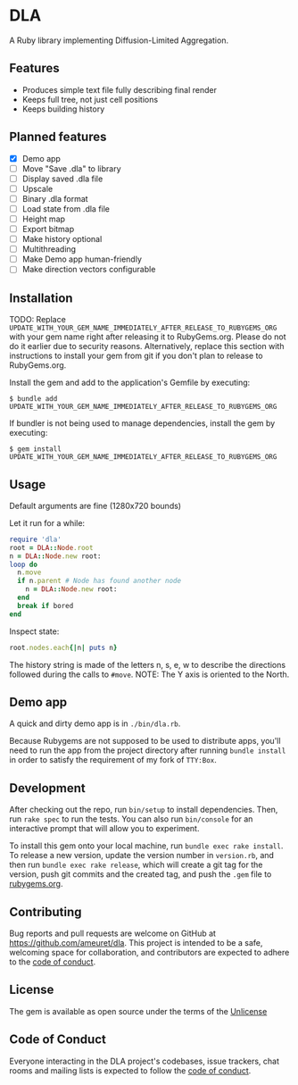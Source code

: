 # DLA

A Ruby library implementing Diffusion-Limited Aggregation.

## Features
 - Produces simple text file fully describing final render
 - Keeps full tree, not just cell positions
 - Keeps building history

## Planned features
 - [X] Demo app
 - [ ] Move "Save .dla" to library
 - [ ] Display saved .dla file
 - [ ] Upscale
 - [ ] Binary .dla format
 - [ ] Load state from .dla file
 - [ ] Height map
 - [ ] Export bitmap
 - [ ] Make history optional
 - [ ] Multithreading
 - [ ] Make Demo app human-friendly
 - [ ] Make direction vectors configurable
 
## Installation

TODO: Replace `UPDATE_WITH_YOUR_GEM_NAME_IMMEDIATELY_AFTER_RELEASE_TO_RUBYGEMS_ORG` with your gem name right after releasing it to RubyGems.org. Please do not do it earlier due to security reasons. Alternatively, replace this section with instructions to install your gem from git if you don't plan to release to RubyGems.org.

Install the gem and add to the application's Gemfile by executing:

    $ bundle add UPDATE_WITH_YOUR_GEM_NAME_IMMEDIATELY_AFTER_RELEASE_TO_RUBYGEMS_ORG

If bundler is not being used to manage dependencies, install the gem by executing:

    $ gem install UPDATE_WITH_YOUR_GEM_NAME_IMMEDIATELY_AFTER_RELEASE_TO_RUBYGEMS_ORG

## Usage

Default arguments are fine (1280x720 bounds)

Let it run for a while:
``` ruby
require 'dla'
root = DLA::Node.root
n = DLA::Node.new root:
loop do
  n.move
  if n.parent # Node has found another node
    n = DLA::Node.new root:
  end
  break if bored
end

```
Inspect state:
``` ruby
root.nodes.each{|n| puts n}
```

The history string is made of the letters n, s, e, w to describe the directions followed during the calls to `#move`.
NOTE: The Y axis is oriented to the North.

## Demo app

A quick and dirty demo app is in `./bin/dla.rb`.

Because Rubygems are not supposed to be used to distribute apps, you'll need to run the app from the project directory after running `bundle install` in order to satisfy the requirement of my fork of `TTY:Box`.

## Development

After checking out the repo, run `bin/setup` to install dependencies. Then, run `rake spec` to run the tests. You can also run `bin/console` for an interactive prompt that will allow you to experiment.

To install this gem onto your local machine, run `bundle exec rake install`. To release a new version, update the version number in `version.rb`, and then run `bundle exec rake release`, which will create a git tag for the version, push git commits and the created tag, and push the `.gem` file to [rubygems.org](https://rubygems.org).

## Contributing

Bug reports and pull requests are welcome on GitHub at https://github.com/ameuret/dla. This project is intended to be a safe, welcoming space for collaboration, and contributors are expected to adhere to the [code of conduct](https://github.com/ameuret/dla/blob/main/CODE_OF_CONDUCT.md).

## License

The gem is available as open source under the terms of the [Unlicense](https://unlicense.org)

## Code of Conduct

Everyone interacting in the DLA project's codebases, issue trackers, chat rooms and mailing lists is expected to follow the [code of conduct](https://github.com/ameuret/dla/blob/main/CODE_OF_CONDUCT.md).
